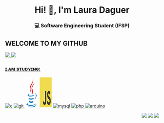<h1 align="center">Hi! 👋, I'm Laura Daguer</h1>
<h3 align="center">💻 Software Engineering Student (IFSP)</h3>



## WELCOME TO MY GITHUB


  <div>
  <a href="https://github.com/AruDaguer">
  <img height="150em" src="https://github-readme-stats.vercel.app/api/top-langs/?username=AruDaguer&layout=compact&langs_count=7&theme=dracula"/> <img 
  height="150em" src="https://github-readme-stats.vercel.app/api?username=AruDaguer&show_icons=true&theme=dracula&include_all_commits=true&count_private=true"/>
  </div>


### ɪ ᴀᴍ sᴛᴜᴅʏɪɴɢ: 
  
  <img src="https://cdn.jsdelivr.net/gh/devicons/devicon/icons/c/c-plain.svg" alt="c" width="40" height="100"/> <img 
  src="https://www.vectorlogo.zone/logos/git-scm/git-scm-icon.svg" alt="git" width="40" height="100"/> 
  <img src="https://raw.githubusercontent.com/devicons/devicon/master/icons/java/java-original.svg" alt="java" width="45" height="100"/>
  <img src="https://raw.githubusercontent.com/devicons/devicon/master/icons/javascript/javascript-original.svg" alt="javascript" width="40" height="100"/>
  <img src="https://cdn.jsdelivr.net/gh/devicons/devicon/icons/mysql/mysql-original.svg" alt="mysql" width="40" height="100"/>
  <img src="https://cdn.jsdelivr.net/gh/devicons/devicon/icons/php/php-plain.svg" alt="php" width="45" height="100"/>
  <img src="https://cdn.jsdelivr.net/gh/devicons/devicon/icons/arduino/arduino-original.svg" alt="arduino" width="40" height="100"/>


  <p align="right">
  <a href="https://www.instagram.com/arudaguer/" target="_blank"><img src="https://img.shields.io/badge/-Instagram-%23E4405F?style=for-the-badge&logo=instagram&logoColor=white" target="_blank"></a>
  <a href="https://discordapp.com/users/781513965146341387" target="_blank"><img src="https://img.shields.io/badge/Discord-7289DA?style=for-the-badge&logo=discord&logoColor=white" target="_blank"></a> 
  <a href = "mailto: laura.daguerds@gmail.com"><img src="https://img.shields.io/badge/-Gmail-%23333?style=for-the-badge&logo=gmail&logoColor=white" target="_blank"></a>




